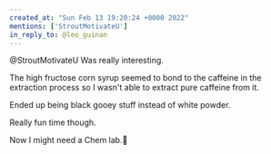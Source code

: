 ```yaml
---
created_at: "Sun Feb 13 19:20:24 +0000 2022"
mentions: ['StroutMotivateU']
in_reply_to: @leo_guinan
---
```


@StroutMotivateU Was really interesting. 

The high fructose corn syrup seemed to bond to the caffeine in the extraction process so I wasn't able to extract pure caffeine from it.

Ended up being black gooey stuff instead of white powder. 

Really fun time though. 

Now I might need a Chem lab.🤔